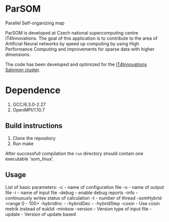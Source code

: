 # ParSOM
Parallel Self-organizing map

ParSOM is developed at Czech national supercomputing centre IT4Innovations. The goal of this application is to contribute to the area of Artificial Neural networks by speed up computing by using High Performance Computing and improvements for sparse data with higher dimensions. 

The code has been developed and optimized for the [IT4Innovations Salomon cluster](https://docs.it4i.cz/salomon/hardware-overview/).

# Dependence
1. GCC/6.3.0-2.27
2. OpenMPI/1.10.7


## Build instructions
1. Clone the repository
2. Run make

After successfull compilation the `run` directory should contain one executable 'som_linux'.

## Usage


List of basic parameters:
 -c <name> - name of configuration file
 -o <name> - name of output file
 -i <name> - name of input file
 -debug    - enable debug reports
 -info     - continuously writes status of calculation
 -t  <number>      - number of thread
 -somHybrid <range 0 - 100>
 -hybridInc        -
 -hybridDec        -
 -hybridStep <number>
 -cosin           - Use cosin metrik instead of euklid
 -minkow <number>
 -version <number> - Version type of input file
 -update <number>  - Version of update based    


